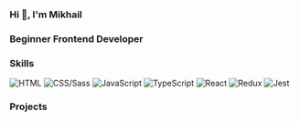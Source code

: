 ### Hi 👋, I'm Mikhail 
### Beginner Frontend Developer

### Skills
<!-- skills -->
![HTML](<img src="https://simpleicons.org/icons/html5.svg" alt="The Unlimited" width="180"/>)
![CSS/Sass](<img src="https://simpleicons.org/icons/css3.svg" alt="The Unlimited" width="180"/>)
![JavaScript](<img src="https://simpleicons.org/icons/javascript.svg" alt="The Unlimited" width="180"/>)
![TypeScript](<img src="https://simpleicons.org/icons/typescript.svg" alt="The Unlimited" width="180"/>)
![React](<img src="https://simpleicons.org/icons/react.svg" alt="The Unlimited" width="180"/>)
![Redux](<img src="https://simpleicons.org/icons/redux.svg" alt="The Unlimited" width="180"/>)
![Jest](<img src="https://simpleicons.org/icons/jest.svg" alt="The Unlimited" width="180"/>)
<!-- skills -->


### Projects

<!--
**talkingmachine/talkingmachine** is a ✨ _special_ ✨ repository because its `README.md` (this file) appears on your GitHub profile.

Here are some ideas to get you started:

- 🔭 I’m currently working on ...
- 🌱 I’m currently learning ...
- 👯 I’m looking to collaborate on ...
- 🤔 I’m looking for help with ...
- 💬 Ask me about ...
- 📫 How to reach me: ...
- 😄 Pronouns: ...
- ⚡ Fun fact: ...
-->
